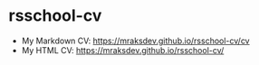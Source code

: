 # rsschool-cv

* My Markdown CV: <https://mraksdev.github.io/rsschool-cv/cv>
* My HTML CV: <https://mraksdev.github.io/rsschool-cv/>
